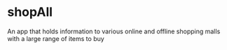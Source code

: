 # shopAll
An app that holds information to various online and offline shopping malls with a large range of items to buy
